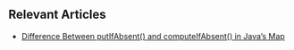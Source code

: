 ## Relevant Articles
- [Difference Between putIfAbsent() and computeIfAbsent() in Java’s Map](https://www.baeldung.com/java-map-putifabsent-computeifabsent)
